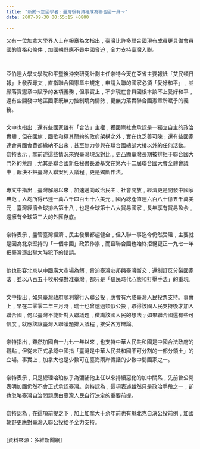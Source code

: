```yaml
---
title: "新聞～加國學者﹕臺灣很有資格成為聯合國一員～"
date: 2007-09-30 00:55:15 +0800

---
```


<div class="postentry">			<p style="margin: 0cm 0cm 0pt; line-height: 18pt;">又有一位加拿大學界人士在報章為文指出﹐臺灣比許多聯合國現有成員更具備會員國的資格和條件﹐加國朝野應不畏中國脅迫﹐全力支持臺灣入聯。</p><br /><p style="margin: 0cm 0cm 0pt; line-height: 18pt;"><br /></p><p style="margin: 0cm 0cm 0pt; line-height: 18pt;">亞伯達大學文學院和平暨後沖突研究計劃主任奈特今天在亞省主要報紙「艾民頓日報」上發表專文﹐直指聯合國憲章中規定﹐申請入聯的國家必須「愛好和平」﹐並願落實憲章中賦予的各項義務﹐但事實上﹐不少現在會員國根本談不上愛好和平﹐還有些開發中地區國家既無力控制境內情勢﹐更無力落實聯合國憲章所賦予的義務。<br /></p><p style="margin: 0cm 0cm 0pt; line-height: 18pt;"><br /></p><p style="margin: 0cm 0cm 0pt; line-height: 18pt;">文中也指出﹐還有些國家雖有「合法」主權﹐獲國際社會承認是一獨立自主的政治實體﹐但在國旗﹑國歌和極其簡約的政府架構之外﹐實在也乏善可陳﹔還有些國家連會員國會費都繳納不出來﹐甚至無力參與在聯合國總部大樓以外的任何活動。</p><p style="margin: 0cm 0cm 0pt; line-height: 18pt;">奈特表示﹐拿前述這些情況來與臺灣現況對比﹐更凸顯臺灣長期被排拒于聯合國大門外的荒謬﹐尤其是聯合國新任秘書長潘基文在第六十二屆聯合國大會全體會議中﹐裁決不把臺灣入聯案列入議程﹐更是獨斷作法。</p><p style="margin: 0cm 0cm 0pt; line-height: 18pt;"><br /></p><p style="margin: 0cm 0cm 0pt; line-height: 18pt;">專文中指出﹐臺灣解嚴以來﹐加速邁向政治民主﹑社會開放﹐經濟更是開發中國家典范﹐人均所得已達一萬六千四百七十六美元﹐國內總產值達六百八十億五千萬美元﹐臺灣經濟全球排名第十八﹐也是全球第十六大貿易國家﹐長年享有貿易盈余﹐還擁有全球第三大的外匯存底。</p><p style="margin: 0cm 0cm 0pt; line-height: 18pt;"><br /></p><p style="margin: 0cm 0cm 0pt; line-height: 18pt;">奈特表示﹐盡管臺灣經濟﹑民主發展都趨健全﹐但入聯一事迄今仍然受阻﹐主要就是因為北京堅持的「一個中國」政策作祟﹐而且聯合國也始終拒絕更正一九七一年把臺灣逐出聯大時犯下的錯誤。</p><p style="margin: 0cm 0cm 0pt; line-height: 18pt;"><br /></p><p style="margin: 0cm 0cm 0pt; line-height: 18pt;">他也形容北京以中國廣大市場為餌﹐脅迫臺灣友邦與臺灣斷交﹐還制訂反分裂國家法﹐並以八百五十枚飛彈對准臺灣﹐都只是「殖民時代心態和打壓手法」的重現。</p><p style="margin: 0cm 0cm 0pt; line-height: 18pt;"><br /></p><p style="margin: 0cm 0cm 0pt; line-height: 18pt;">文中指出﹐如果臺灣政府順利舉行入聯公投﹐應會有六成臺灣人民投票支持。事實上﹐早在二零零二年三月時﹐瑞士也曾透過類似公投﹐取得該國人民支持後才加入聯合國﹐何以臺灣不能針對入聯議題﹐徵詢該國人民的想法﹖如果聯合國還有些可信度﹐就應該讓臺灣入聯議題排入議程﹐接受各方辯論。</p><p style="margin: 0cm 0cm 0pt; line-height: 18pt;"><br /></p><p style="margin: 0cm 0cm 0pt; line-height: 18pt;">奈特指出﹐雖然加國自一九七一年以來﹐也支持中華人民共和國是中國合法政府的觀點﹐但從未正式承認中國指「臺灣是中華人民共和國不可分割的一部分領土」的立場。事實上﹐加拿大也是少數可在臺海兩岸傳話的少數中間國家之一。</p><p style="margin: 0cm 0cm 0pt; line-height: 18pt;"><br /></p><p style="margin: 0cm 0cm 0pt; line-height: 18pt;">奈特表示﹐只是總理哈珀似乎為彌補他上任以來持續惡化的加中關系﹐先前曾公開表明加國仍然不會正式承認臺灣。奈特認為﹐這項表述雖然只是政治手段之一﹐卻也忽略臺灣自治問題應由臺灣人民自行決定的重要前提。</p><p style="margin: 0cm 0cm 0pt; line-height: 18pt;"><br /></p><p style="margin: 0cm 0cm 0pt; line-height: 18pt;">奈特認為﹐在這項前提之下﹐加上加拿大十余年前也有魁北克自決公投前例﹐加國朝野更應對臺灣入聯公投給予全力支持。</p><p style="margin: 0cm 0cm 0pt; line-height: 18pt;"><br /></p><p style="margin: 0cm 0cm 0pt; line-height: 18pt;">[資料來源：多維新聞網]</p>						</div>
